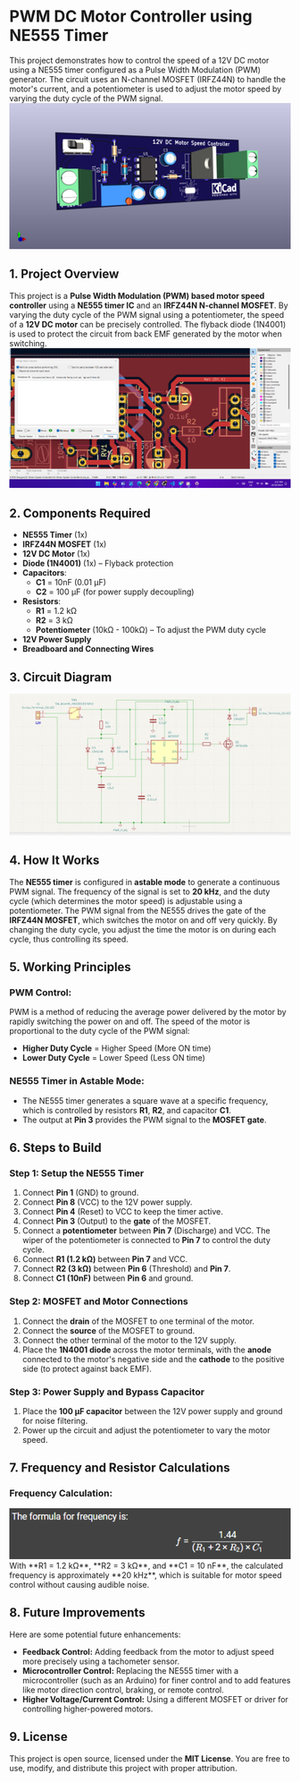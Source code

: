 # PWM DC Motor Controller using NE555 Timer

This project demonstrates how to control the speed of a 12V DC motor using a NE555 timer configured as a Pulse Width Modulation (PWM) generator. The circuit uses an N-channel MOSFET (IRFZ44N) to handle the motor's current, and a potentiometer is used to adjust the motor speed by varying the duty cycle of the PWM signal.
<img src="/Images/DC Motor Speed Controller.png">
## 1. Project Overview
This project is a **Pulse Width Modulation (PWM) based motor speed controller** using a **NE555 timer IC** and an **IRFZ44N N-channel MOSFET**. By varying the duty cycle of the PWM signal using a potentiometer, the speed of a **12V DC motor** can be precisely controlled. The flyback diode (1N4001) is used to protect the circuit from back EMF generated by the motor when switching.
<img src ="/Images/DRC Check.png">
## 2. Components Required
- **NE555 Timer** (1x)
- **IRFZ44N MOSFET** (1x)
- **12V DC Motor** (1x)
- **Diode (1N4001)** (1x) – Flyback protection
- **Capacitors**:
  - **C1** = 10nF (0.01 μF)
  - **C2** = 100 μF (for power supply decoupling)
- **Resistors**:
  - **R1** = 1.2 kΩ
  - **R2** = 3 kΩ
  - **Potentiometer** (10kΩ - 100kΩ) – To adjust the PWM duty cycle
- **12V Power Supply**
- **Breadboard and Connecting Wires**

## 3. Circuit Diagram
<img src ="/Images/circuit diagram.png">

## 4. How It Works
The **NE555 timer** is configured in **astable mode** to generate a continuous PWM signal. The frequency of the signal is set to **20 kHz**, and the duty cycle (which determines the motor speed) is adjustable using a potentiometer. The PWM signal from the NE555 drives the gate of the **IRFZ44N MOSFET**, which switches the motor on and off very quickly. By changing the duty cycle, you adjust the time the motor is on during each cycle, thus controlling its speed.

## 5. Working Principles

### PWM Control:
PWM is a method of reducing the average power delivered by the motor by rapidly switching the power on and off. The speed of the motor is proportional to the duty cycle of the PWM signal:
- **Higher Duty Cycle** = Higher Speed (More ON time)
- **Lower Duty Cycle** = Lower Speed (Less ON time)

### NE555 Timer in Astable Mode:
- The NE555 timer generates a square wave at a specific frequency, which is controlled by resistors **R1**, **R2**, and capacitor **C1**.
- The output at **Pin 3** provides the PWM signal to the **MOSFET gate**.

## 6. Steps to Build

### Step 1: Setup the NE555 Timer
1. Connect **Pin 1** (GND) to ground.
2. Connect **Pin 8** (VCC) to the 12V power supply.
3. Connect **Pin 4** (Reset) to VCC to keep the timer active.
4. Connect **Pin 3** (Output) to the **gate** of the MOSFET.
5. Connect a **potentiometer** between **Pin 7** (Discharge) and VCC. The wiper of the potentiometer is connected to **Pin 7** to control the duty cycle.
6. Connect **R1 (1.2 kΩ)** between **Pin 7** and VCC.
7. Connect **R2 (3 kΩ)** between **Pin 6** (Threshold) and **Pin 7**.
8. Connect **C1 (10nF)** between **Pin 6** and ground.

### Step 2: MOSFET and Motor Connections
1. Connect the **drain** of the MOSFET to one terminal of the motor.
2. Connect the **source** of the MOSFET to ground.
3. Connect the other terminal of the motor to the 12V supply.
4. Place the **1N4001 diode** across the motor terminals, with the **anode** connected to the motor's negative side and the **cathode** to the positive side (to protect against back EMF).

### Step 3: Power Supply and Bypass Capacitor
1. Place the **100 μF capacitor** between the 12V power supply and ground for noise filtering.
2. Power up the circuit and adjust the potentiometer to vary the motor speed.

## 7. Frequency and Resistor Calculations

### Frequency Calculation:
<img src="/Images/formula.png">
With **R1 = 1.2 kΩ**, **R2 = 3 kΩ**, and **C1 = 10 nF**, the calculated frequency is approximately **20 kHz**, which is suitable for motor speed control without causing audible noise.

## 8. Future Improvements
Here are some potential future enhancements:
- **Feedback Control:** Adding feedback from the motor to adjust speed more precisely using a tachometer sensor.
- **Microcontroller Control:** Replacing the NE555 timer with a microcontroller (such as an Arduino) for finer control and to add features like motor direction control, braking, or remote control.
- **Higher Voltage/Current Control:** Using a different MOSFET or driver for controlling higher-powered motors.

## 9. License
This project is open source, licensed under the **MIT License**. You are free to use, modify, and distribute this project with proper attribution.
